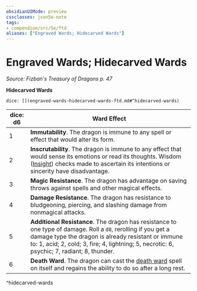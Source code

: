 ```yaml
---
obsidianUIMode: preview
cssclasses: json5e-note
tags:
- compendium/src/5e/ftd
aliases: ["Engraved Wards; Hidecarved Wards"]
---
```

# Engraved Wards; Hidecarved Wards
*Source: Fizban's Treasury of Dragons p. 47* 

**Hidecarved Wards**

`dice: [](engraved-wards-hidecarved-wards-ftd.md#^hidecarved-wards)`

| dice: d6 | Ward Effect |
|----------|-------------|
| 1 | **Immutability**. The dragon is immune to any spell or effect that would alter its form. |
| 2 | **Inscrutability**. The dragon is immune to any effect that would sense its emotions or read its thoughts. Wisdom ([Insight](5E2014官方资源/规则/skills.md#Insight)) checks made to ascertain its intentions or sincerity have disadvantage. |
| 3 | **Magic Resistance**. The dragon has advantage on saving throws against spells and other magical effects. |
| 4 | **Damage Resistance**. The dragon has resistance to bludgeoning, piercing, and slashing damage from nonmagical attacks. |
| 5 | **Additional Resistance**. The dragon has resistance to one type of damage. Roll a `d8`, rerolling if you get a damage type the dragon is already resistant or immune to: 1, acid; 2, cold; 3, fire; 4, lightning; 5, necrotic: 6, psychic; 7, radiant; 8, thunder. |
| 6 | **Death Ward**. The dragon can cast the [death ward](5E2014官方资源/spells/death-ward.md) spell on itself and regains the ability to do so after a long rest. |
^hidecarved-wards